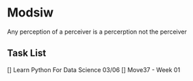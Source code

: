 # Modsiw
Any perception of a perceiver is a percerption not the perceiver


## Task List
[] Learn Python For Data Science 03/06
[] Move37 - Week 01